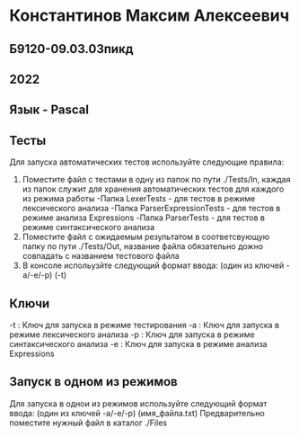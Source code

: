 ﻿# Константинов Максим Алексеевич
## Б9120-09.03.03пикд
## 2022
## Язык - Pascal

## Тесты
Для запуска автоматических тестов используйте следующие правила:
1. Поместите файл с тестами в одну из папок по пути ./Tests/In, каждая из папок служит для хранения автоматических тестов для каждого из режима работы
-Папка LexerTests - для тестов в режиме лексического анализа
-Папка ParserExpressionTests - для тестов в режиме анализа Expressions
-Папка ParserTests - для тестов в режиме синтаксического анализа
2. Поместите файл с ожидаемым результатом в соответсвующую папку по пути ./Tests/Out, название файла обязательно дожно совпадать с названием тестового файла
3. В консоле испольузйте следующий формат ввода: (один из ключей -a/-e/-p) (-t) 

## Ключи
-t : Ключ для запуска в режиме тестирования 
-a : Ключ для запуска в режиме лексического анализа
-p : Ключ для запуска в режиме синтаксического анализа
-e : Ключ для запуска в режиме анализа Expressions

## Запуск в одном из режимов
Для запуска в однои из режимов используйте следующий формат ввода: (один из ключей -a/-e/-p) (имя_файла.txt)
Предварительно поместите нужный файл в каталог ./Files
